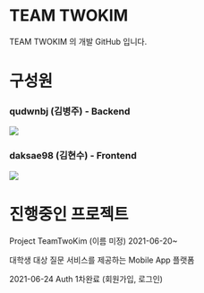 # TEAM TWOKIM

TEAM TWOKIM 의 개발 GitHub 입니다.

# 구성원

### qudwnbj (김병주) - Backend

<a href="https://github.com/qudwnbj">
<img src="https://img.shields.io/badge/-qudwnbj-181717?style=flat-square&logo=Github"/>
</a>

### daksae98 (김현수) - Frontend
<a href="https://github.com/daksae98">
<img src="https://img.shields.io/badge/-daksae98-181717?style=flat-square&logo=Github"/>
</a>

# 진행중인 프로젝트

Project TeamTwoKim (이름 미정) 2021-06-20~

대학생 대상 질문 서비스를 제공하는 
Mobile App 플랫폼

2021-06-24
Auth 1차완료 (회원가입, 로그인)
